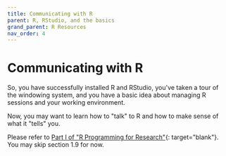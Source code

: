 ```yaml
---
title: Communicating with R
parent: R, RStudio, and the basics
grand_parent: R Resources
nav_order: 4
---
```


# Communicating with R

So, you have successfully installed R and RStudio, you've taken a tour of the windowing system, and you have a basic idea about managing R sessions and your working environment.

Now, you may want to learn how to "talk" to R and how to make sense of what it "tells" you.

Please refer to [Part I of "R Programming for Research"](https://geanders.github.io/RProgrammingForResearch/r-preliminaries.html){: target="blank"}. You may skip section 1.9 for now.
